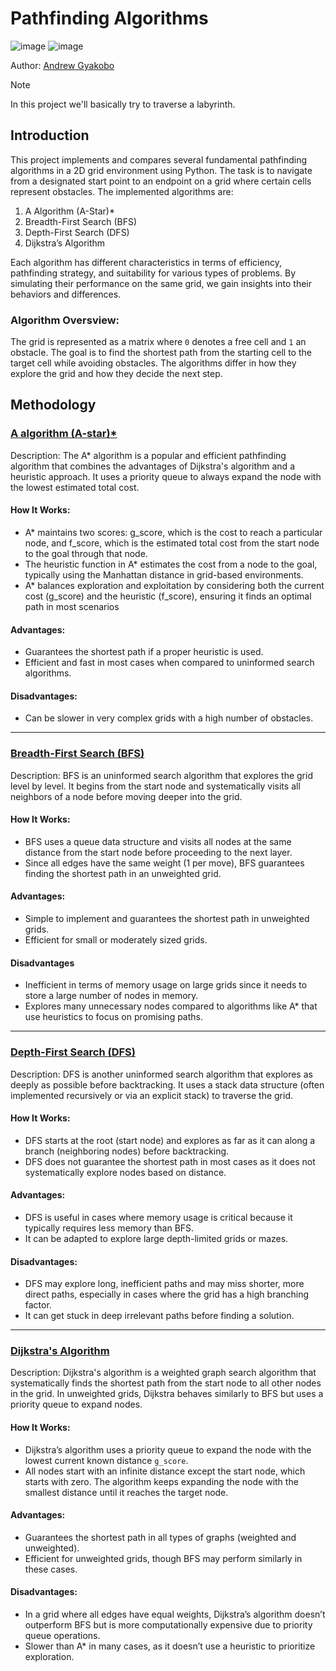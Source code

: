 # Pathfinding Algorithms 

![image](https://img.shields.io/badge/Python-FFD43B?style=for-the-badge&logo=python&logoColor=blue)
![image](https://img.shields.io/badge/windows%20terminal-4D4D4D?style=for-the-badge&logo=windows%20terminal&logoColor=white)

Author: [Andrew Gyakobo](https://github.com/Gyakobo)

>[!NOTE]
>In this project we'll basically try to traverse a labyrinth. 

## Introduction

This project implements and compares several fundamental pathfinding algorithms in a 2D grid environment using Python. The task is to navigate from a designated start point to an endpoint on a grid where certain cells represent obstacles. The implemented algorithms are:

1. A Algorithm (A-Star)*
1. Breadth-First Search (BFS)
1. Depth-First Search (DFS)
1. Dijkstra’s Algorithm

Each algorithm has different characteristics in terms of efficiency, pathfinding strategy, and suitability for various types of problems. By simulating their performance on the same grid, we gain insights into their behaviors and differences.

### Algorithm Oversview:

The grid is represented as a matrix where `0` denotes a free cell and `1` an obstacle. The goal is to find the shortest path from the starting cell to the target cell while avoiding obstacles. The algorithms differ in how they explore the grid and how they decide the next step.

## Methodology

### [A algorithm (A-star)*](https://en.wikipedia.org/wiki/A*_search_algorithm)

Description: The A* algorithm is a popular and efficient pathfinding algorithm that combines the advantages of Dijkstra's algorithm and a heuristic approach. It uses a priority queue to always expand the node with the lowest estimated total cost.

#### How It Works:

* A* maintains two scores: g_score, which is the cost to reach a particular node, and f_score, which is the estimated total cost from the start node to the goal through that node.
* The heuristic function in A* estimates the cost from a node to the goal, typically using the Manhattan distance in grid-based environments.
* A* balances exploration and exploitation by considering both the current cost (g_score) and the heuristic (f_score), ensuring it finds an optimal path in most scenarios

#### Advantages:

* Guarantees the shortest path if a proper heuristic is used.
* Efficient and fast in most cases when compared to uninformed search algorithms.

#### Disadvantages:

* Can be slower in very complex grids with a high number of obstacles.

---

### [Breadth-First Search (BFS)](https://en.wikipedia.org/wiki/Breadth-first_search)

Description: BFS is an uninformed search algorithm that explores the grid level by level. It begins from the start node and systematically visits all neighbors of a node before moving deeper into the grid.

#### How It Works:

* BFS uses a queue data structure and visits all nodes at the same distance from the start node before proceeding to the next layer.
* Since all edges have the same weight (1 per move), BFS guarantees finding the shortest path in an unweighted grid.

#### Advantages:

* Simple to implement and guarantees the shortest path in unweighted grids.
* Efficient for small or moderately sized grids.

#### Disadvantages

* Inefficient in terms of memory usage on large grids since it needs to store a large number of nodes in memory.
* Explores many unnecessary nodes compared to algorithms like A* that use heuristics to focus on promising paths.

---

### [Depth-First Search (DFS)](https://en.wikipedia.org/wiki/Depth-first_search)

Description: DFS is another uninformed search algorithm that explores as deeply as possible before backtracking. It uses a stack data structure (often implemented recursively or via an explicit stack) to traverse the grid.

#### How It Works:
 
* DFS starts at the root (start node) and explores as far as it can along a branch (neighboring nodes) before backtracking.
* DFS does not guarantee the shortest path in most cases as it does not systematically explore nodes based on distance.

#### Advantages:

* DFS is useful in cases where memory usage is critical because it typically requires less memory than BFS.
* It can be adapted to explore large depth-limited grids or mazes.

#### Disadvantages:

* DFS may explore long, inefficient paths and may miss shorter, more direct paths, especially in cases where the grid has a high branching factor.
* It can get stuck in deep irrelevant paths before finding a solution. 

---

### [Dijkstra's Algorithm](https://en.wikipedia.org/wiki/Dijkstra%27s_algorithm)

Description: Dijkstra's algorithm is a weighted graph search algorithm that systematically finds the shortest path from the start node to all other nodes in the grid. In unweighted grids, Dijkstra behaves similarly to BFS but uses a priority queue to expand nodes.

#### How It Works:

* Dijkstra’s algorithm uses a priority queue to expand the node with the lowest current known distance `g_score`.
* All nodes start with an infinite distance except the start node, which starts with zero. The algorithm keeps expanding the node with the smallest distance until it reaches the target node.

#### Advantages:

* Guarantees the shortest path in all types of graphs (weighted and unweighted).
* Efficient for unweighted grids, though BFS may perform similarly in these cases.

#### Disadvantages:

* In a grid where all edges have equal weights, Dijkstra’s algorithm doesn’t outperform BFS but is more computationally expensive due to priority queue operations.
* Slower than A* in many cases, as it doesn’t use a heuristic to prioritize exploration.


